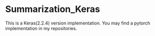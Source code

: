 # Summarization_Keras

This is a Keras(2.2.4) version implementation. You may find a pytorch implementation in my repositories.
